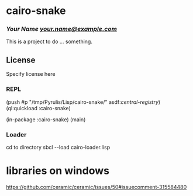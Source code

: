 # cairo-snake
### _Your Name <your.name@example.com>_

This is a project to do ... something.

## License

Specify license here

### REPL

(push #p "/tmp/Pyrulis/Lisp/cairo-snake/" asdf:*central-registry*)
(ql:quickload :cairo-snake)

(in-package :cairo-snake)
(main)


### Loader

cd to directory
sbcl --load cairo-loader.lisp


# libraries on windows
https://github.com/ceramic/ceramic/issues/50#issuecomment-315584480
